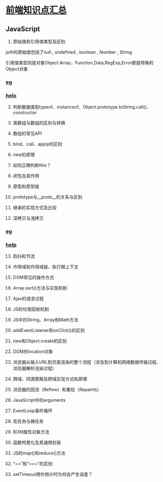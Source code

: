 
# [前端知识点汇总](https://zhuanlan.zhihu.com/p/101986056)
## JavaScript

1. 原始值和引用值类型及区别

js中的原始值包括了null , undefined , boolean , Number , String

引用值类型则是对象Object.Array，Function,Data,RegExp,Error都是特殊的Object对象

### [eg](1-1原始值和引用值类型及区别.js)
### [helo](https://juejin.cn/post/6844904023967924231)

2. 判断数据类型typeof、instanceof、Object.prototype.toString.call()、constructor

3. 类数组与数组的区别与转换

4. 数组的常见API

5. bind、call、apply的区别

6. new的原理

7. 如何正确判断this？

8. 闭包及其作用

9. 原型和原型链

10. prototype与__proto__的关系与区别

11. 继承的实现方式及比较

12. 深拷贝与浅拷贝
### [eg](1-12深拷贝与浅拷贝.js)
### [help](https://juejin.cn/post/7072528644739956773)

13. 防抖和节流

14. 作用域和作用域链、执行期上下文

15. DOM常见的操作方式

16. Array.sort()方法与实现机制

17. Ajax的请求过程

18. JS的垃圾回收机制

19. JS中的String、Array和Math方法

20. addEventListener和onClick()的区别

21. new和Object.create的区别

22. DOM的location对象

23. 浏览器从输入URL到页面渲染的整个流程（涉及到计算机网络数据传输过程、浏览器解析渲染过程）

24. 跨域、同源策略及跨域实现方式和原理

25. 浏览器的回流（Reflow）和重绘（Repaints）

26. JavaScript中的arguments

27. EventLoop事件循环

28. 宏任务与微任务

29. BOM属性对象方法

30. 函数柯里化及其通用封装

31. JS的map()和reduce()方法

32. “==”和“===”的区别

33. setTimeout用作倒计时为何会产生误差？